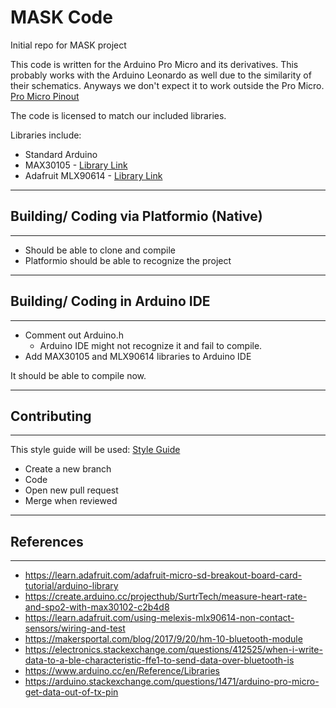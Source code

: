 # MASK Code
Initial repo for MASK project

This code is written for the Arduino Pro Micro and its derivatives. This probably works with the Arduino Leonardo as well due to the similarity of their schematics.
Anyways we don't expect it to work outside the Pro Micro. [Pro Micro Pinout](https://cdn.sparkfun.com/assets/7/6/c/a/c/ProMicro8MHzv2.pdf)


The code is licensed to match our included libraries.

Libraries include:
* Standard Arduino
* MAX30105 - [Library Link](https://github.com/sparkfun/SparkFun_MAX3010x_Sensor_Library)
* Adafruit MLX90614 - [Library Link](https://github.com/adafruit/Adafruit-MLX90614-Library)

---
## Building/ Coding via Platformio (Native)
---
* Should be able to clone and compile
* Platformio should be able to recognize the project

---
## Building/ Coding in Arduino IDE
---
* Comment out Arduino.h
     * Arduino IDE might not recognize it and fail to compile.
* Add MAX30105 and MLX90614 libraries to Arduino IDE

It should be able to compile now.

---
## Contributing
---
This style guide will be used: [Style Guide](https://drive.google.com/file/d/1PkwYtBZ81AC5tD2T1TDWFzXf3yGa9XaX/view?usp=sharing)

* Create a new branch
* Code
* Open new pull request
* Merge when reviewed

---
## References
---
* https://learn.adafruit.com/adafruit-micro-sd-breakout-board-card-tutorial/arduino-library
* https://create.arduino.cc/projecthub/SurtrTech/measure-heart-rate-and-spo2-with-max30102-c2b4d8
* https://learn.adafruit.com/using-melexis-mlx90614-non-contact-sensors/wiring-and-test
* https://makersportal.com/blog/2017/9/20/hm-10-bluetooth-module
* https://electronics.stackexchange.com/questions/412525/when-i-write-data-to-a-ble-characteristic-ffe1-to-send-data-over-bluetooth-is
* https://www.arduino.cc/en/Reference/Libraries
* https://arduino.stackexchange.com/questions/1471/arduino-pro-micro-get-data-out-of-tx-pin
